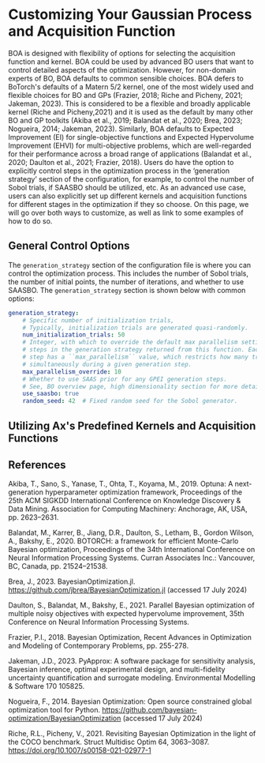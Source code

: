 # Customizing Your Gaussian Process and Acquisition Function

BOA is designed with flexibility of options for selecting the acquisition function and
kernel. BOA could be used by advanced BO users that want to control detailed aspects of the
optimization. However, for non-domain experts of BO, BOA defaults to common sensible
choices. BOA defers to BoTorch&#39;s defaults of a Matern 5/2 kernel, one of the most widely
used and flexible choices for BO and GPs (Frazier, 2018; Riche and Picheny, 2021; Jakeman,
2023). This is considered to be a flexible and broadly applicable kernel (Riche and Picheny,2021) and it is used as the default by many other BO and GP toolkits (Akiba et al., 2019;
Balandat et al., 2020; Brea, 2023; Nogueira, 2014; Jakeman, 2023). Similarly, BOA defaults
to Expected Improvement (EI) for single-objective functions and Expected Hypervolume
Improvement (EHVI) for multi-objective problems, which are well-regarded for their
performance across a broad range of applications (Balandat et al., 2020; Daulton et al., 2021;
Frazier, 2018). Users do have the option to explicitly control steps in the optimization process
in the ‘generation strategy’ section of the configuration, for example, to control the number of
Sobol trials, if SAASBO should be utilized, etc. As an advanced use case, users can also
explicitly set up different kernels and acquisition functions for different stages in the
optimization if they so choose. On this page, we will go over both ways to customize, as well as link to some examples of how to do so.

## General Control Options

The `generation_strategy` section of the configuration file is where you can control the optimization process. This includes the number of Sobol trials, the number of initial points, the number of iterations, and whether to use SAASBO. The `generation_strategy` section is shown below with common options:

```yaml
generation_strategy:
    # Specific number of initialization trials, 
    # Typically, initialization trials are generated quasi-randomly.
    num_initialization_trials: 50 
    # Integer, with which to override the default max parallelism setting for all 
    # steps in the generation strategy returned from this function. Each generation 
    # step has a ``max_parallelism`` value, which restricts how many trials can run
    # simultaneously during a given generation step.
    max_parallelism_override: 10
    # Whether to use SAAS prior for any GPEI generation steps.
    # See, BO overview page, high dimensionality section for more details.
    use_saasbo: true  
    random_seed: 42  # Fixed random seed for the Sobol generator.
```

## Utilizing Ax's Predefined Kernels and Acquisition Functions




## References

Akiba, T., Sano, S., Yanase, T., Ohta, T., Koyama, M., 2019. Optuna: A next-generation hyperparameter optimization framework, Proceedings of the 25th ACM SIGKDD International Conference on Knowledge Discovery & Data Mining. Association for Computing Machinery: Anchorage, AK, USA, pp. 2623–2631.

Balandat, M., Karrer, B., Jiang, D.R., Daulton, S., Letham, B., Gordon Wilson, A., Bakshy, E., 2020. BOTORCH: a framework for efficient Monte-Carlo Bayesian optimization, Proceedings of the 34th International Conference on Neural Information Processing Systems. Curran Associates Inc.: Vancouver, BC, Canada, pp. 21524–21538.

Brea, J., 2023. BayesianOptimization.jl. https://github.com/jbrea/BayesianOptimization.jl (accessed 17 July 2024)

Daulton, S., Balandat, M., Bakshy, E., 2021. Parallel Bayesian optimization of multiple noisy objectives with expected hypervolume improvement, 35th Conference on Neural Information Processing Systems.

Frazier, P.I., 2018. Bayesian Optimization, Recent Advances in Optimization and Modeling of Contemporary Problems, pp. 255-278.

Jakeman, J.D., 2023. PyApprox: A software package for sensitivity analysis, Bayesian inference, optimal experimental design, and multi-fidelity uncertainty quantification and surrogate modeling. Environmental Modelling & Software 170 105825.

Nogueira, F., 2014. Bayesian Optimization: Open source constrained global optimization tool for Python. https://github.com/bayesian-optimization/BayesianOptimization (accessed 17 July 2024)

Riche, R.L., Picheny, V., 2021. Revisiting Bayesian Optimization in the light of the COCO benchmark. Struct Multidisc Optim 64, 3063–3087. https://doi.org/10.1007/s00158-021-02977-1
